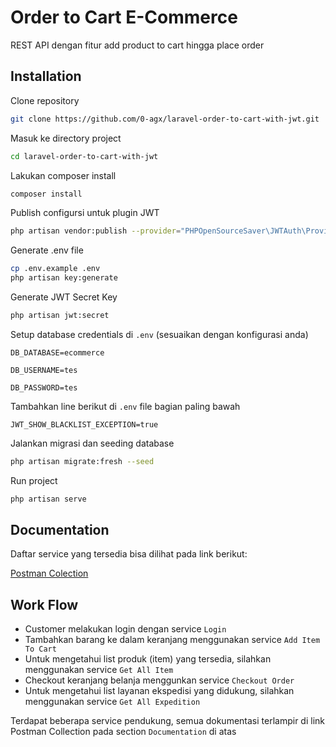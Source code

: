 # Order to Cart E-Commerce

REST API dengan fitur add product to cart hingga place order

## Installation

Clone repository

```bash
git clone https://github.com/0-agx/laravel-order-to-cart-with-jwt.git
```

Masuk ke directory project

```bash
cd laravel-order-to-cart-with-jwt
```

Lakukan composer install

```bash
composer install
```

Publish configursi untuk plugin JWT

```bash
php artisan vendor:publish --provider="PHPOpenSourceSaver\JWTAuth\Providers\LaravelServiceProvider"
```

Generate .env file

```bash
cp .env.example .env
php artisan key:generate
```

Generate JWT Secret Key

```bash
php artisan jwt:secret
```

Setup database credentials di `.env` (sesuaikan dengan konfigurasi anda)

`DB_DATABASE=ecommerce`

`DB_USERNAME=tes`

`DB_PASSWORD=tes`

Tambahkan line berikut di `.env` file bagian paling bawah

`JWT_SHOW_BLACKLIST_EXCEPTION=true`

Jalankan migrasi dan seeding database

```bash
php artisan migrate:fresh --seed
```

Run project

```bash
php artisan serve
```

## Documentation

Daftar service yang tersedia bisa dilihat pada link berikut:

[Postman Colection](https://documenter.getpostman.com/view/4125190/2s8ZDSbkB8)

## Work Flow

-   Customer melakukan login dengan service `Login`
-   Tambahkan barang ke dalam keranjang menggunakan service `Add Item To Cart`
-   Untuk mengetahui list produk (item) yang tersedia, silahkan menggunakan service `Get All Item`
-   Checkout keranjang belanja menggunkan service `Checkout Order`
-   Untuk mengetahui list layanan ekspedisi yang didukung, silahkan menggunakan service `Get All Expedition`

Terdapat beberapa service pendukung, semua dokumentasi terlampir di link Postman Collection pada section `Documentation` di atas

